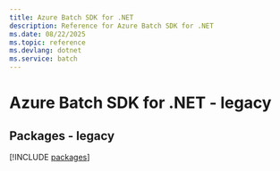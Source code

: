 ```yaml
---
title: Azure Batch SDK for .NET
description: Reference for Azure Batch SDK for .NET
ms.date: 08/22/2025
ms.topic: reference
ms.devlang: dotnet
ms.service: batch
---
```

# Azure Batch SDK for .NET - legacy
## Packages - legacy
[!INCLUDE [packages](batch-index.md)]